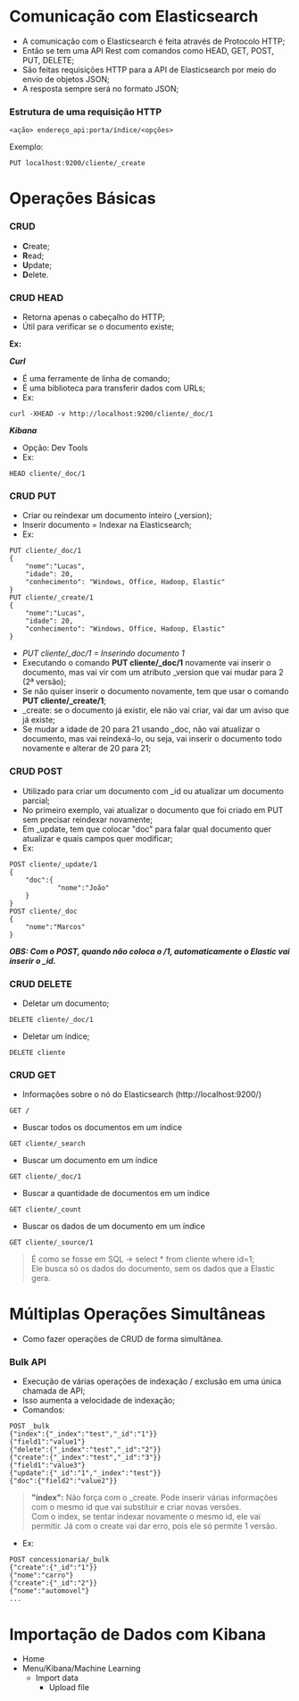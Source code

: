# Comunicação com Elasticsearch
- A comunicação com o Elasticsearch é feita através de Protocolo HTTP;
- Então se tem uma API Rest com comandos como HEAD, GET, POST, PUT, DELETE;
- São feitas requisições HTTP para a API de Elasticsearch por meio do envio de objetos JSON;
- A resposta sempre será no formato JSON;

### Estrutura de uma requisição HTTP
```
<ação> endereço_api:porta/índice/<opções>
```
Exemplo:
```
PUT localhost:9200/cliente/_create
```

# Operações Básicas

### CRUD

- **C**reate;  
- **R**ead;  
- **U**pdate;  
- **D**elete.  

### CRUD HEAD
- Retorna apenas o cabeçalho do HTTP;
- Útil para verificar se o documento existe;  

**Ex:**  

***Curl***  
- É uma ferramente de linha de comando;
- É uma biblioteca para transferir dados com URLs;
- Ex:
```
curl -XHEAD -v http://localhost:9200/cliente/_doc/1
```

***Kibana***  
- Opção: Dev Tools
- Ex:
```
HEAD cliente/_doc/1
```

### CRUD PUT
- Criar ou reindexar um documento inteiro (_version);
- Inserir documento = Indexar na Elasticsearch;
- Ex:
```
PUT cliente/_doc/1
{
    "nome":"Lucas",
    "idade": 20,
    "conhecimento": "Windows, Office, Hadoop, Elastic"
}
PUT cliente/_create/1
{
    "nome":"Lucas",
    "idade": 20,
    "conhecimento": "Windows, Office, Hadoop, Elastic"
}
```
- *PUT cliente/_doc/1 = Inserindo documento 1*
- Executando o comando **PUT cliente/_doc/1** novamente vai inserir o documento, mas vai vir com um atributo _version que vai mudar para 2 (2ª versão);
- Se não quiser inserir o documento novamente, tem que usar o comando **PUT cliente/_create/1**;
- _create: se o documento já existir, ele não vai criar, vai dar um aviso que já existe;
- Se mudar a idade de 20 para 21 usando _doc, não vai atualizar o documento, mas vai reindexá-lo, ou seja, vai inserir o documento todo novamente e alterar de 20 para 21;

### CRUD POST
- Utilizado para criar um documento com _id ou atualizar um documento parcial;
- No primeiro exemplo, vai atualizar o documento que foi criado em PUT sem precisar reindexar novamente;
- Em _update, tem que colocar "doc" para falar qual documento quer atualizar e quais campos quer modificar;
- Ex:
```
POST cliente/_update/1
{
    "doc":{
            "nome":"João"
    }
}
POST cliente/_doc
{
    "nome":"Marcos"
}
```

***OBS: Com o POST, quando não coloca o /1, automaticamente o Elastic vai inserir o _id.***

### CRUD DELETE

- Deletar um documento;
```
DELETE cliente/_doc/1
```
- Deletar um índice;
```
DELETE cliente
```
### CRUD GET
- Informações sobre o nó do Elasticsearch (http://localhost:9200/)
```
GET /
```
- Buscar todos os documentos em um índice
```
GET cliente/_search
```
- Buscar um documento em um índice
```
GET cliente/_doc/1
```
- Buscar a quantidade de documentos em um índice
```
GET cliente/_count
```
- Buscar os dados de um documento em um índice
```
GET cliente/_source/1
```
> É como se fosse em SQL -> select * from cliente where id=1;  
> Ele busca só os dados do documento, sem os dados que a Elastic gera.

# Múltiplas Operações Simultâneas

- Como fazer operações de CRUD de forma simultânea.

### Bulk API

- Execução de várias operações de indexação / exclusão em uma única chamada de API;
- Isso aumenta a velocidade de indexação;
- Comandos:
```
POST _bulk
{"index":{"_index":"test","_id":"1"}}
{"field1":"value1"}
{"delete":{"_index":"test","_id":"2"}}
{"create":{"_index":"test","_id":"3"}}
{"field1":"value3"}
{"update":{"_id":"1","_index":"test"}}
{"doc":{"field2":"value2"}}
```
> **"index":** Não força com o _create. Pode inserir várias informações com o mesmo id que vai substituir e criar novas versões.  
> Com o index, se tentar indexar novamente o mesmo id, ele vai permitir. Já com o create vai dar erro, pois ele só permite 1 versão.

- Ex:
```
POST concessionaria/_bulk
{"create":{"_id":"1"}}
{"nome":"carro"}
{"create":{"_id":"2"}}
{"nome":"automovel"}
...
```

# Importação de Dados com Kibana

- Home
- Menu/Kibana/Machine Learning
    - Import data
        - Upload file  
